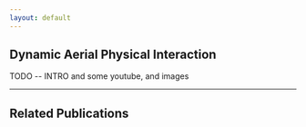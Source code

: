 ```yaml
---
layout: default
---
```


## Dynamic Aerial Physical Interaction

TODO -- INTRO and some youtube, and images

---

## Related Publications
